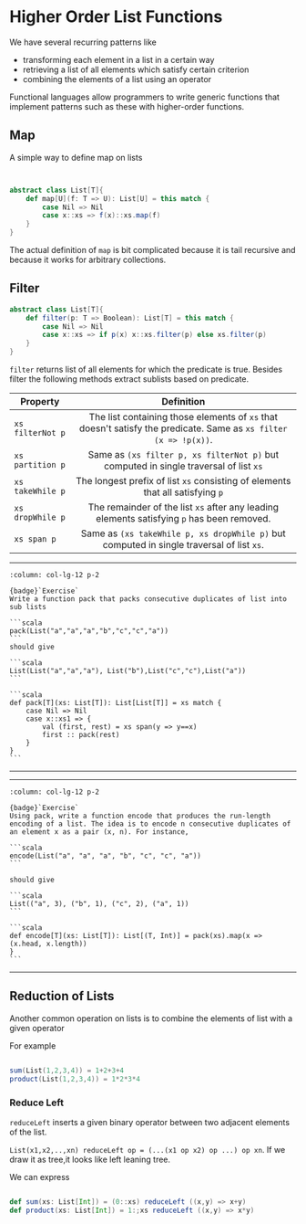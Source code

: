 # Higher Order List Functions

We have several recurring patterns like 

* transforming each element in a list in a certain way
* retrieving a list of all elements which satisfy certain criterion
* combining the elements of a list using an operator

Functional languages allow programmers to write generic functions that implement patterns such as these with higher-order functions.

## Map

A simple way to define map on lists

```scala


abstract class List[T]{
    def map[U](f: T => U): List[U] = this match {
        case Nil => Nil
        case x::xs => f(x)::xs.map(f)
    }
}

```

The actual definition of `map` is bit complicated because it is tail recursive and because it works for arbitrary collections.


## Filter

```scala
abstract class List[T]{
    def filter(p: T => Boolean): List[T] = this match {
        case Nil => Nil
        case x::xs => if p(x) x::xs.filter(p) else xs.filter(p)
    }
}

```

`filter` returns list of all elements for which the predicate is true. Besides filter the following methods extract sublists based on predicate.

| Property | Definition |
| ------------- |:-------------:|
| `xs filterNot p` | The list containing those elements of `xs` that doesn't satisfy the predicate. Same as `xs filter (x => !p(x))`.|
| `xs partition p` | Same as `(xs filter p, xs filterNot p)` but computed in single traversal of list `xs` |
| `xs takeWhile p` | The longest prefix of list `xs` consisting of elements that all satisfying `p`|
| `xs dropWhile p` | The remainder of the list `xs` after any leading elements satisfying `p` has been removed.|  
| `xs span p`| Same as `(xs takeWhile p, xs dropWhile p)` but computed in single traversal of list `xs`.|


---

````{panels}
:column: col-lg-12 p-2

{badge}`Exercise`
Write a function pack that packs consecutive duplicates of list into sub lists

```scala
pack(List("a","a","a","b","c","c","a"))
```
should give 

```scala
List(List("a","a","a"), List("b"),List("c","c"),List("a"))
```
````

````{dropdown} Solution
```scala
def pack[T](xs: List[T]): List[List[T]] = xs match {
    case Nil => Nil
    case x::xs1 => {
        val (first, rest) = xs span(y => y==x)
        first :: pack(rest)
    }
}
```
````
---

---

````{panels}
:column: col-lg-12 p-2

{badge}`Exercise`
Using pack, write a function encode that produces the run-length encoding of a list. The idea is to encode n consecutive duplicates of an element x as a pair (x, n). For instance,

```scala
encode(List("a", "a", "a", "b", "c", "c", "a"))
```

should give 

```scala
List(("a", 3), ("b", 1), ("c", 2), ("a", 1))
```

````

````{dropdown} Solution
```scala
def encode[T](xs: List[T]): List[(T, Int)] = pack(xs).map(x => (x.head, x.length))
}
```
````
---



## Reduction of Lists

Another common operation on lists is to combine the elements of list with a given operator 

For example

```scala

sum(List(1,2,3,4)) = 1+2+3+4
product(List(1,2,3,4)) = 1*2*3*4
```

### Reduce Left

`reduceLeft` inserts a given binary operator between two adjacent elements of the list.

`List(x1,x2,..,xn) reduceLeft op = (...(x1 op x2) op ...) op xn`. If we draw it as tree,it looks like left leaning tree.

We can express 


```scala

def sum(xs: List[Int]) = (0::xs) reduceLeft ((x,y) => x+y)
def product(xs: List[Int]) = 1:;xs reduceLeft ((x,y) => x*y)

```